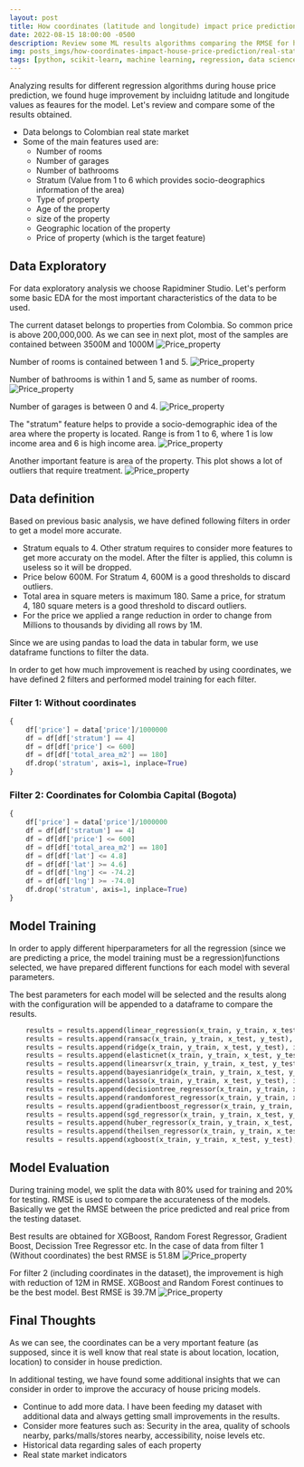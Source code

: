 ```yaml
---
layout: post
title: How coordinates (latitude and longitude) impact price prediction in real state
date: 2022-08-15 18:00:00 -0500
description: Review some ML results algorithms comparing the RMSE for house price prediction when using geographical coordinates
img: posts_imgs/how-coordinates-impact-house-price-prediction/real-state-location-ml.jpeg
tags: [python, scikit-learn, machine learning, regression, data science, data analysis, data exploration, real state, price prediction]
---
```


Analyzing results for different regression algorithms during house price prediction, we found huge improvement by incluidng latitude and longitude values as feaures for the model. Let's review and compare some of the results obtained.

- Data belongs to Colombian real state market
- Some of the main features used are:
    - Number of rooms
    - Number of garages
    - Number of bathrooms
    - Stratum (Value from 1 to 6 which provides socio-deographics information of the area)
    - Type of property
    - Age of the property
    - size of the property
    - Geographic location of the property
    - Price of property (which is the target feature)


## Data Exploratory

For data exploratory analysis we choose Rapidminer Studio. Let's perform some basic EDA for the most important characteristics of the data to be used.

The current dataset belongs to properties from Colombia. So common price is above 200,000,000.
As we can see in next plot, most of the samples are contained between 3500M and 1000M
![Price_property](/assets/img/posts_imgs/how-coordinates-impact-house-price-prediction/price-colombia-boxplot.png)

Number of rooms is contained between 1 and 5.
![Price_property](/assets/img/posts_imgs/how-coordinates-impact-house-price-prediction/rooms-hist.png)

Number of bathrooms is within 1 and 5, same as number of rooms.
![Price_property](/assets/img/posts_imgs/how-coordinates-impact-house-price-prediction/baths-hist.png)

Number of garages is between 0 and 4.
![Price_property](/assets/img/posts_imgs/how-coordinates-impact-house-price-prediction/garages-hist.png)

The "stratum" feature helps to provide a socio-demographic idea of the area where the property is located. Range is from 1 to 6, where 1 is low income area and 6 is high income area.
![Price_property](/assets/img/posts_imgs/how-coordinates-impact-house-price-prediction/stratum-plot.png)

Another important feature is area of the property. This plot shows a lot of outliers that require treatment.
![Price_property](/assets/img/posts_imgs/how-coordinates-impact-house-price-prediction/total-area-scatter.png)

## Data definition

Based on previous basic analysis, we have defined following filters in order to get a model more accurate.

- Stratum equals to 4. Other stratum requires to consider more features to get more accuraty on the model. After the filter is applied, this column is useless so it will be dropped.
- Price below 600M. For Stratum 4, 600M is a good thresholds to discard outliers.
- Total area in square meters is maximum 180. Same a price, for stratum 4, 180 square meters is a good threshold to discard outliers.
- For the price we applied a range reduction in order to change from Millions to thousands by dividing all rows by 1M.

Since we are using pandas to load the data in tabular form, we use dataframe functions to filter the data.

In order to get how much improvement is reached by using coordinates, we have defined 2 filters and performed model training for each filter.

### Filter 1: Without coordinates

```python
{
    df['price'] = data['price']/1000000
    df = df[df['stratum'] == 4]
    df = df[df['price'] <= 600]
    df = df[df['total_area_m2'] == 180]
    df.drop('stratum', axis=1, inplace=True)
}
```

### Filter 2: Coordinates for Colombia Capital (Bogota)

```python
{
    df['price'] = data['price']/1000000
    df = df[df['stratum'] == 4]
    df = df[df['price'] <= 600]
    df = df[df['total_area_m2'] == 180]
    df = df[df['lat'] <= 4.8]
    df = df[df['lat'] >= 4.6]
    df = df[df['lng'] <= -74.2]
    df = df[df['lng'] >= -74.0]
    df.drop('stratum', axis=1, inplace=True)
}
```

## Model Training

In order to apply different hiperparameters for all the regression (since we are predicting a price, the model training must be a regression)functions selected, we have prepared different functions for each model with several parameters.

The best parameters for each model will be selected and the results along with the configuration will be appended to a dataframe to compare the results.

```python
    results = results.append(linear_regression(x_train, y_train, x_test, y_test), ignore_index=True)
    results = results.append(ransac(x_train, y_train, x_test, y_test), ignore_index=True)
    results = results.append(ridge(x_train, y_train, x_test, y_test), ignore_index=True)
    results = results.append(elasticnet(x_train, y_train, x_test, y_test), ignore_index=True)
    results = results.append(linearsvr(x_train, y_train, x_test, y_test), ignore_index=True)
    results = results.append(bayesianridge(x_train, y_train, x_test, y_test), ignore_index=True)
    results = results.append(lasso(x_train, y_train, x_test, y_test), ignore_index=True)
    results = results.append(decisiontree_regressor(x_train, y_train, x_test, y_test), ignore_index=True)
    results = results.append(randomforest_regressor(x_train, y_train, x_test, y_test), ignore_index=True)
    results = results.append(gradientboost_regressor(x_train, y_train, x_test, y_test), ignore_index=True)
    results = results.append(sgd_regressor(x_train, y_train, x_test, y_test), ignore_index=True)
    results = results.append(huber_regressor(x_train, y_train, x_test, y_test), ignore_index=True)
    results = results.append(theilsen_regressor(x_train, y_train, x_test, y_test), ignore_index=True)
    results = results.append(xgboost(x_train, y_train, x_test, y_test), ignore_index=True)
```

## Model Evaluation

During training model, we split the data with 80% used for training and 20% for testing.
RMSE is used to compare the accurateness of the models. Basically we get the RMSE between the price predicted and real price from the testing dataset.

Best results are obtained for XGBoost, Random Forest Regressor, Gradient Boost, Decission Tree Regressor etc. In the case of data from filter 1 (Without coordinates) the best RMSE is 51.8M
![Price_property](/assets/img/posts_imgs/how-coordinates-impact-house-price-prediction/results-without-coordinates.png)

For filter 2 (including coordinates in the dataset), the improvement is high with reduction of 12M in RMSE. XGBoost and Random Forest continues to be the best model.
Best RMSE is 39.7M
![Price_property](/assets/img/posts_imgs/how-coordinates-impact-house-price-prediction/results-with-coordinates.png)

## Final Thoughts

As we can see, the coordinates can be a very mportant feature (as supposed, since it is well know that real state is about location, location, location) to consider in house prediction.

In additional testing, we have found some additional insights that we can consider in order to improve the accuracy of house pricing models.

- Continue to add more data. I have been feeding my dataset with additional data and always getting small improvements in the results.
- Consider more features such as: Security in the area, quality of schools nearby, parks/malls/stores nearby, accessibility, noise levels etc.
- Historical data regarding sales of each property
- Real state market indicators